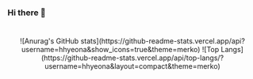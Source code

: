 ### Hi there 👋


#
<div align="center">
![Anurag's GitHub stats](https://github-readme-stats.vercel.app/api?username=hhyeona&show_icons=true&theme=merko)
![Top Langs](https://github-readme-stats.vercel.app/api/top-langs/?username=hhyeona&layout=compact&theme=merko)
</div>
<!--
**hhyeona/hhyeona** is a ✨ _special_ ✨ repository because its `README.md` (this file) appears on your GitHub profile.

Here are some ideas to get you started:

- 🔭 I’m currently working on ...
- 🌱 I’m currently learning ...
- 👯 I’m looking to collaborate on ...
- 🤔 I’m looking for help with ...
- 💬 Ask me about ...
- 📫 How to reach me: ...
- 😄 Pronouns: ...
- ⚡ Fun fact: ...
-->
